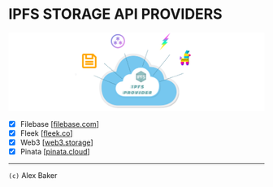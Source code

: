 # IPFS STORAGE API PROVIDERS

<img alt="IPFS STORAGE API PROVIDERS" src="https://raw.githubusercontent.com/alexbakers/ipfs-storage/main/banner.png" />

- [x] Filebase [<a href="https://filebase.com">filebase.com</a>]
- [x] Fleek [<a href="https://fleek.co">fleek.co</a>]
- [x] Web3 [<a href="https://web3.storage">web3.storage</a>]
- [x] Pinata [<a href="https://pinata.cloud">pinata.cloud</a>]

---

`(c)` Alex Baker
